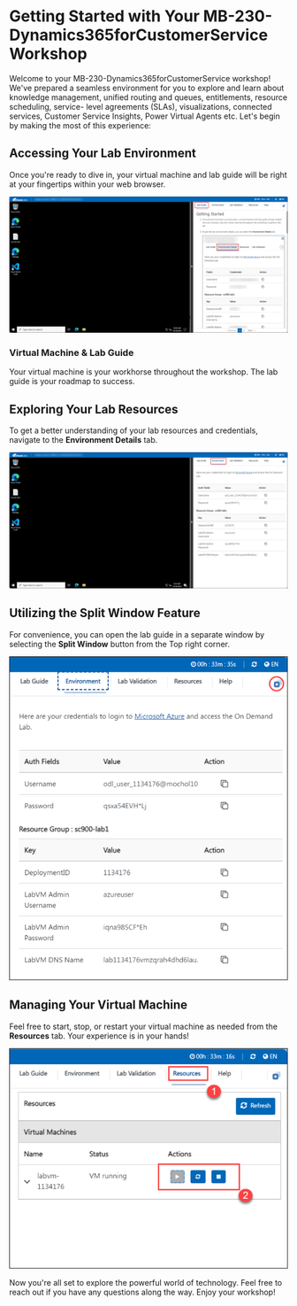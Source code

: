 # **Getting Started with Your MB-230-Dynamics365forCustomerService Workshop**
 
Welcome to your MB-230-Dynamics365forCustomerService workshop! We've prepared a seamless environment for you to explore and learn about 
knowledge management, unified routing and queues, entitlements, resource scheduling, service- level agreements (SLAs), visualizations, connected services, Customer Service Insights, Power Virtual Agents etc. Let's begin by making the most of this experience:
 
## **Accessing Your Lab Environment**
 
Once you're ready to dive in, your virtual machine and lab guide will be right at your fingertips within your web browser.
 
   ![Access Your VM and Lab Guide](../images/2.png)

### **Virtual Machine & Lab Guide**
 
Your virtual machine is your workhorse throughout the workshop. The lab guide is your roadmap to success.
 
## **Exploring Your Lab Resources**
 
To get a better understanding of your lab resources and credentials, navigate to the **Environment Details** tab.
 
   ![Access Your VM and Lab Guide](../images/1.png)
 
## **Utilizing the Split Window Feature**
 
For convenience, you can open the lab guide in a separate window by selecting the **Split Window** button from the Top right corner.
 
   ![Access Your VM and Lab Guide](../images/8.png)
 
## **Managing Your Virtual Machine**
 
Feel free to start, stop, or restart your virtual machine as needed from the **Resources** tab. Your experience is in your hands!

   ![Access Your VM and Lab Guide](../images/3.png)

Now you're all set to explore the powerful world of technology. Feel free to reach out if you have any questions along the way. Enjoy your workshop!

